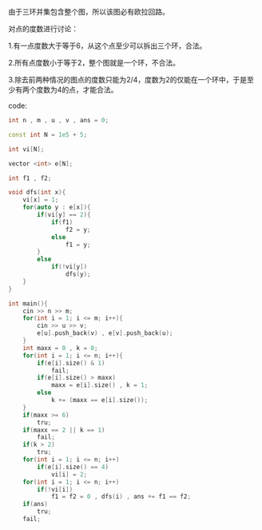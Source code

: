 由于三环并集包含整个图，所以该图必有欧拉回路。

对点的度数进行讨论：

$1.$有一点度数大于等于$6$，从这个点至少可以拆出三个环，合法。

$2.$所有点度数小于等于$2$，整个图就是一个环，不合法。

$3.$除去前两种情况的图点的度数只能为$2/4$，度数为$2$的仅能在一个环中，于是至少有两个度数为$4$的点，才能合法。

code:

```cpp
int n , m , u , v , ans = 0;

const int N = 1e5 + 5;

int vi[N];

vector <int> e[N];

int f1 , f2;

void dfs(int x){
	vi[x] = 1;
	for(auto y : e[x]){
		if(vi[y] == 2){
			if(f1)
				f2 = y;
			else
				f1 = y;
		}
		else
			if(!vi[y])
				dfs(y);
	}
}

int main(){
	cin >> n >> m;
	for(int i = 1; i <= m; i++){
		cin >> u >> v;
		e[u].push_back(v) , e[v].push_back(u);
	}
	int maxx = 0 , k = 0;
	for(int i = 1; i <= n; i++){
		if(e[i].size() & 1)
			fail;
	 	if(e[i].size() > maxx)
	 		maxx = e[i].size() , k = 1;
	 	else
	 		k += (maxx == e[i].size());
	}
	if(maxx >= 6)
		tru;
	if(maxx == 2 || k == 1)
		fail;
	if(k > 2)
		tru;
	for(int i = 1; i <= n; i++)
		if(e[i].size() == 4)
			vi[i] = 2; 
	for(int i = 1; i <= n; i++)
		if(!vi[i])
			f1 = f2 = 0 , dfs(i) , ans += f1 == f2;
	if(ans)
		tru;
	fail;
```
